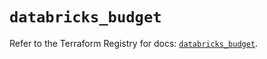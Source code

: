 # `databricks_budget`

Refer to the Terraform Registry for docs: [`databricks_budget`](https://registry.terraform.io/providers/databricks/databricks/1.61.0/docs/resources/budget).
